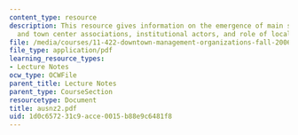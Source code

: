 ```yaml
---
content_type: resource
description: This resource gives information on the emergence of main streets associations
  and town center associations, institutional actors, and role of local governments.
file: /media/courses/11-422-downtown-management-organizations-fall-2006/1d0c657231c9acce0015b88e9c6481f8_ausnz2.pdf
file_type: application/pdf
learning_resource_types:
- Lecture Notes
ocw_type: OCWFile
parent_title: Lecture Notes
parent_type: CourseSection
resourcetype: Document
title: ausnz2.pdf
uid: 1d0c6572-31c9-acce-0015-b88e9c6481f8
---
```

